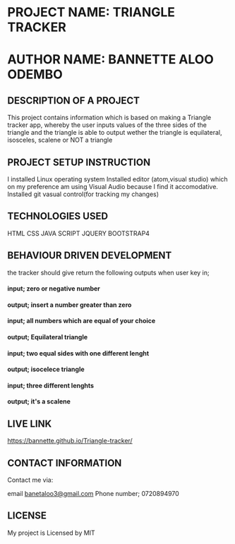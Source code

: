 # PROJECT NAME: TRIANGLE TRACKER
# AUTHOR NAME: BANNETTE ALOO ODEMBO
## DESCRIPTION OF A PROJECT
This project contains information which is based on making a Triangle tracker app, whereby the user inputs values of the three sides of the triangle and the triangle is able to output wether the triangle is equilateral, isosceles, scalene or NOT a triangle

## PROJECT SETUP INSTRUCTION
I installed Linux operating system
Installed editor (atom,visual studio) which on my preference am using Visual Audio because I find it accomodative.
Installed git vasual control(for tracking my changes)
## TECHNOLOGIES USED
HTML
CSS
JAVA SCRIPT
JQUERY
BOOTSTRAP4
## BEHAVIOUR DRIVEN DEVELOPMENT
the tracker should give return the following outputs when user key in;
#### input; zero or negative number
#### output; insert a number greater than zero
#### input; all numbers which are equal of your choice
#### output; Equilateral triangle
#### input; two equal sides with one different lenght
#### output; isocelece triangle
#### input; three different lenghts
#### output; it's a scalene

## LIVE LINK
https://bannette.github.io/Triangle-tracker/

## CONTACT INFORMATION
Contact me via:

email banetaloo3@gmail.com
Phone number; 0720894970
## LICENSE
My project is Licensed by MIT
